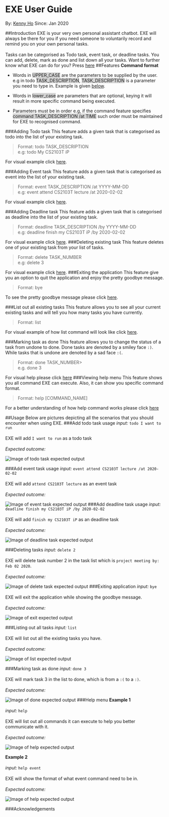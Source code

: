 # EXE User Guide
By: [Kenny Ho](https://github.com/khsc96) Since: Jan 2020

##Introduction
EXE is your very own personal assistant chatbot. EXE will always be there for you if you need someone to voluntarily 
record and remind you on your own personal tasks. 
<br>
<br>
Tasks can be categorised as Todo task, event task, or deadline
tasks. You can add, delete, mark as done and list down all your tasks. Want to further know what EXE can do for you?
Press [here](#features)
##Features 
**Command format**
<br>
* Words in <span style="background-color: lightgray">UPPER_CASE</span> are the parameters to be supplied by 
the user. e.g in todo <span style="background-color: lightgray">TASK_DESCRIPTION</span>, 
<span style="background-color: lightgray">TASK_DESCRIPTION</span> is a parameter you need to type in. 
Example is given [below](#usage).

* Words in <span style="background-color: lightgray">lower_case</span> are parameters that are optional, keying it will 
result in more specific command being executed.

* Parameters must be in order e.g, if the command feature specifies <span style="background-color: lightgray">command 
TASK_DESCRIPTION /at TIME</span> such order must be maintained for EXE to recognised command.

###Adding Todo task 
This feature adds a given task that is categorised as todo into the list of your existing task.
<br>
> Format: todo TASK_DESCRIPTION
> <br>
> e.g: todo My CS2103T iP

For visual example click [here](#add-todo-task-usage).
 

###Adding Event task
This feature adds a given task that is categorised as event into the list of your existing task.
<br>
> Format: event TASK_DESCRIPTION /at YYYY-MM-DD
> <br>
> e.g: event attend CS2103T lecture /at 2020-02-02

For visual example click [here](#add-event-task-usage).

###Adding Deadline task
This feature adds a given task that is categorised as deadline into the list of your existing task.
<br>
> Format: deadline TASK_DESCRIPTION /by YYYY-MM-DD
> <br>
> e.g: deadline finish my CS2103T iP /by 2020-02-02

For visual example click [here](#add-deadline-task-usage).
###Deleting existing task
This feature deletes one of your existing task from your list of tasks.  
> Format: delete TASK_NUMBER
> <br>
> e.g: delete 3

For visual example click [here](#deleting-tasks).
###Exiting the application
This feature give you an option to quit the application and enjoy the pretty goodbye message.
> Format: bye

To see the pretty goodbye message please click [here](#exiting-application). 

###List out all existing tasks
This feature allows you to see all your current existing tasks and will tell you how many tasks you have currently.
> Format: list

For visual example of how list command will look like click [here](#-listing-out-all-tasks).

###Marking task as done
This feature allows you to change the status of a task from undone to done. 
Done tasks are denoted by a smiley face `:)`. While tasks that is undone are denoted by a 
sad face `:(`.

>Format: done TASK_NUMBER>
><br>
>e.g. done 3

For visual help please click [here](#marking-task-as-done)
###Viewing help menu
This feature shows you all command EXE can execute. Also, it can show you specific command format.
>Format: help [COMMAND_NAME]

For a better understanding of how help command works please click [here](#help-menu)


##Usage
Below are pictures depicting all the scenarios that you should encounter when using EXE.
###Add todo task usage
*input:* `todo I want to run`
<br><br>
EXE will add `I want to run` as a todo task
<br><br>
*Expected outcome:*

![Image of todo task expected output](images/todo_image.PNG)

###Add event task usage
*input:* `event attend CS2103T lecture /at 2020-02-02`
<br><br>
EXE will add `attend CS2103T lecture` as an event task
<br><br>
*Expected outcome:*

![Image of event task expected output](images/event_image.PNG)
###Add deadline task usage
*input:* `deadline finish my CS2103T iP /by 2020-02-02`
<br><br>
EXE will add `finish my CS2103T iP` as an deadline task
<br><br>
*Expected outcome:*

![Image of deadline task expected output](images/deadline_image.PNG)

###Deleting tasks
*input:* `delete 2`
<br><br>
EXE will delete task number 2 in the task list which is `project meeting by: Feb 02 2020`.
<br><br>
*Expected outcome:*

![Image of delete task expected output](images/delete_image.PNG)
###Exiting application
*input:* `bye`
<br><br>
EXE will exit the application while showing the goodbye message.
<br><br>
*Expected outcome:*

![Image of exit expected output](images/bye_image.PNG)

###Listing out all tasks
*input:* `list`
<br><br>
EXE will list out all the existing tasks you have.
<br><br>
*Expected outcome:*

![Image of list expected output](images/list_image.PNG)

###Marking task as done
*input:* `done 3`
<br><br>
EXE will mark task 3 in the list to done, which is from a `:(` to a `:)`.
<br><br>
*Expected outcome:*

![Image of done expected output](images/done_image.PNG)
###Help menu
**Example 1** 
<br><br>
*input:* `help`
<br><br>
EXE will list out all commands it can execute to help you better communicate with it.
<br><br>
*Expected outcome:*

![Image of help expected output](images/help_image.PNG)

**Example 2**
<br><br>
*input:* `help event`
<br><br>
EXE will show the format of what event command need to be in.
<br><br>
*Expected outcome:*

![Image of help expected output](images/help_2_image.PNG)

###Acknowledgements 


